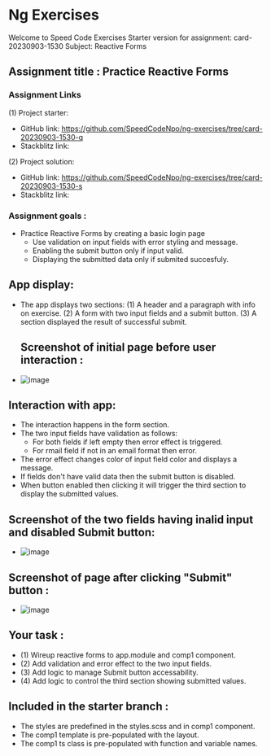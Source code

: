 # Ng Exercises

Welcome to Speed Code Exercises
Starter version for assignment: card-20230903-1530
Subject: Reactive Forms

## Assignment title : Practice Reactive Forms

### Assignment Links

(1) Project starter:

- GitHub link: https://github.com/SpeedCodeNpo/ng-exercises/tree/card-20230903-1530-q
- Stackblitz link:

(2) Project solution:

- GitHub link: https://github.com/SpeedCodeNpo/ng-exercises/tree/card-20230903-1530-s
- Stackblitz link:

### Assignment goals :

- Practice Reactive Forms by creating a basic login page
  - Use validation on input fields with error styling and message.
  - Enabling the submit button only if input valid.
  - Displaying the submitted data only if submited succesfuly.

## App display:

- The app displays two sections:
  (1) A header and a paragraph with info on exercise.
  (2) A form with two input fields and a submit button.
  (3) A section displayed the result of successful submit.

  ## Screenshot of initial page before user interaction :

- ![image](https://github.com/SpeedCodeNpo/ng-exercises/assets/132397719/060c04cd-ec3b-4e52-91b8-001f86051471)

## Interaction with app:

- The interaction happens in the form section.
- The two input fields have validation as follows:
  - For both fields if left empty then error effect is triggered.
  - For rmail field if not in an email format then error.
- The error effect changes color of input field color and displays a message.
- If fields don't have valid data then the submit button is disabled.
- When button enabled then clicking it will trigger the third section to display the submitted values.

## Screenshot of the two fields having inalid input and disabled Submit button:

- ![image](https://github.com/SpeedCodeNpo/ng-exercises/assets/132397719/6a134194-9dda-4bb8-af3b-ab9d4685b808)

## Screenshot of page after clicking "Submit" button :

- ![image](https://github.com/SpeedCodeNpo/ng-exercises/assets/132397719/7f200763-1064-4405-ae83-438915de6005)

## Your task :
- (1) Wireup reactive forms to app.module and comp1 component.
- (2) Add validation and error effect to the two input fields.
- (3) Add logic to manage Submit button accessability.
- (4) Add logic to control the third section showing submitted values.

## Included in the starter branch :
- The styles are predefined in the styles.scss and in comp1 component.
- The comp1 template is pre-populated with the layout.
- The comp1 ts class is pre-populated with function and variable names.
